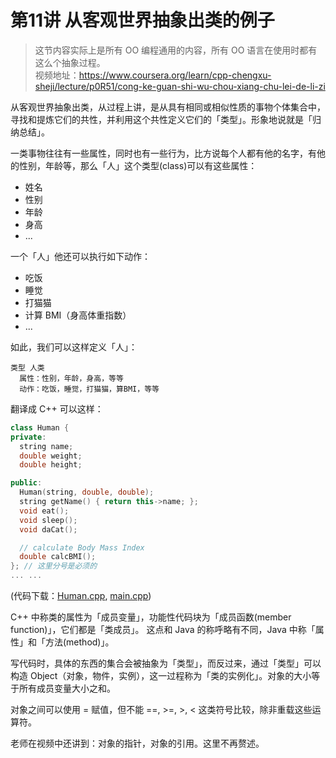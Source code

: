 # 第11讲 从客观世界抽象出类的例子

> 这节内容实际上是所有 OO 编程通用的内容，所有 OO 语言在使用时都有这么个抽象过程。  
> 视频地址：<https://www.coursera.org/learn/cpp-chengxu-sheji/lecture/p0R51/cong-ke-guan-shi-wu-chou-xiang-chu-lei-de-li-zi>

从客观世界抽象出类，从过程上讲，是从具有相同或相似性质的事物个体集合中，寻找和提炼它们的共性，并利用这个共性定义它们的「类型」。形象地说就是「归纳总结」。

一类事物往往有一些属性，同时也有一些行为，比方说每个人都有他的名字，有他的性别，年龄等，那么「人」这个类型(class)可以有这些属性：
* 姓名
* 性别
* 年龄
* 身高
* ...

一个「人」他还可以执行如下动作：
* 吃饭
* 睡觉
* 打猫猫
* 计算 BMI（身高体重指数）
* ...

如此，我们可以这样定义「人」：
```
类型 人类
  属性：性别，年龄，身高，等等
  动作：吃饭，睡觉，打猫猫，算BMI，等等
```
翻译成 C++ 可以这样：
``` C++
class Human {
private:
  string name;
  double weight;
  double height;

public:
  Human(string, double, double);
  string getName() { return this->name; };
  void eat();
  void sleep();
  void daCat();

  // calculate Body Mass Index
  double calcBMI();
}; // 这里分号是必须的
... ...
```
(代码下载：[Human.cpp](code/ch11/Human.cpp), [main.cpp](code/ch11/main.cpp))

C++ 中称类的属性为「成员变量」，功能性代码块为「成员函数(member function)」，它们都是「类成员」。
这点和 Java 的称呼略有不同，Java 中称「属性」和「方法(method)」。

写代码时，具体的东西的集合会被抽象为「类型」，而反过来，通过「类型」可以构造 Object（对象，物件，实例），这一过程称为「类的实例化」。对象的大小等于所有成员变量大小之和。

对象之间可以使用 = 赋值，但不能 ==, >=, >, < 这类符号比较，除非重载这些运算符。

老师在视频中还讲到：对象的指针，对象的引用。这里不再赘述。